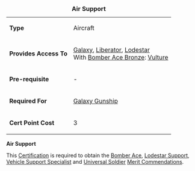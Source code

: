 <table>
<caption><strong>Air Support</strong></caption>
<tbody>
<tr class="odd">
<td><p><strong>Type</strong></p></td>
<td><p>Aircraft</p></td>
</tr>
<tr class="even">
<td><p><strong>Provides Access To</strong></p></td>
<td><p><a href="Galaxy.md" title="wikilink">Galaxy</a>, <a href="Liberator.md" title="wikilink">Liberator</a>, <a href="Lodestar.md" title="wikilink">Lodestar</a><br />
With <a href="Bomber_Ace.md" title="wikilink">Bomber Ace Bronze</a>: <a href="Vulture.md" title="wikilink">Vulture</a></p></td>
</tr>
<tr class="odd">
<td><p><strong>Pre-requisite</strong></p></td>
<td><p>-</p></td>
</tr>
<tr class="even">
<td><p><strong>Required For</strong></p></td>
<td><p><a href="Galaxy_Gunship_(Certification)" title="wikilink">Galaxy Gunship</a></p></td>
</tr>
<tr class="odd">
<td><p><strong>Cert Point Cost</strong></p></td>
<td><p>3</p></td>
</tr>
</tbody>
</table>

**Air Support**

This [Certification](Certification.md) is required to obtain the
[Bomber Ace](../merits/Bomber_Ace.md),
[Lodestar Support](../merits/Lodestar_Support.md),
[Vehicle Support Specialist](../merits/Vehicle_Support_Specialist.md) and
[Universal Soldier](../merits/Universal_Soldier.md)
[Merit Commendations](../merits/Merit_Commendations.md).

<!--[Category:Certification](../Category:Certification.md)-->
